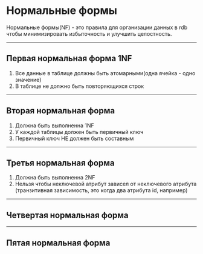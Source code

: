 # Нормальные формы
Нормальные формы(NF) - это правила для организации данных в rdb чтобы минимизировать избыточность и улучшить целостность.  
  
----
## Первая нормальная форма 1NF
1. Все данные в таблице должны быть атомарными(одна ячейка - одно значение)  
2. В таблице не должно быть повторяющихся строк  

----
## Вторая нормальная форма
1. Должна быть выполненна 1NF  
2. У каждой таблицы должен быть первичный ключ  
3. Первичный ключ НЕ должен быть составным

----
## Третья нормальная форма
1. Должна быть выполненна 2NF
2. Нельзя чтобы неключевой атрибут зависел от неключевого атрибута (транзитивная зависимость, это когда два атрибута id, например)




----
## Четвертая нормальная форма


----
## Пятая нормальная форма
